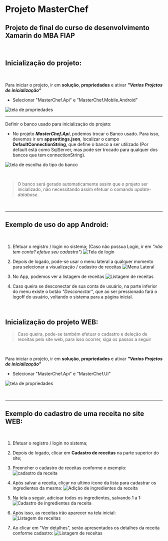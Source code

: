 # Projeto MasterChef

## Projeto de final do curso de desenvolvimento Xamarin do MBA FIAP

&nbsp;
## Inicialização do projeto:

&nbsp;

Para iniciar o projeto, ir em **solução**, **propriedades** e ativar ***"Varios Projetos de inicialização"***

- Selecionar "MasterChef.Api" e "MasterChef.Mobile.Android"

![tela de propriedades](docs/imgs/Mobile/propImg.png "tela de propriedades")

---
Definir o banco usado para inicialização do projeto:

  - No projeto ***MasterChef.Api***, podemos trocar o Banco usado. Para isso, devemos ir em **appsettings.json**, localizar o campo **DefaultConnectionString**, que define o banco a ser utilizado (Por default está como SqlServer, mas pode ser trocado para qualquer dos bancos que tem connectionString).

![tela de escolha do tipo do banco](docs/imgs/appsetings.png "tela de definição do banco")

&nbsp;

> O banco será gerado automaticamente assim que o projeto ser inicializado, não necessitando assim efetuar o comando *update-database*.

&nbsp;

---
## Exemplo de uso do app Android:
&nbsp;

1. Efetuar o registro / login no sistema;
(Caso não possua Login, ir em *"não tem conta? efetue seu cadastro"*)
![Tela de login](docs/imgs/Mobile/Initial-Login.png "cadastro da receita")

2. Depois de logado, pode-se usar o menu lateral a qualquer momento para selecionar a visualização / cadastro de receitas
![Menu Lateral](docs/imgs/Mobile/menu.png "Menu Lateral")

3. No App, podemos ver a listagem de receitas
![Listagem de receitas](docs/imgs/Mobile/lista-receitas.png "Listagem de receitas")

4. Caso queira se desconectar de sua conta de usuário, na parte inferior do menu existe o botão *"Desconectar"*, que ao ser pressionado fará o logoff do usuário, voltando o sistema para a página inicial.



&nbsp;
## Inicialização do projeto WEB:

> Caso queira, pode-se também efetuar o cadastro e deleção de receitas pelo site web, para isso ocorrer, siga os passos a seguir
> 
&nbsp;

Para iniciar o projeto, ir em **solução**, **propriedades** e ativar ***"Varios Projetos de inicialização"***

- Selecionar "MasterChef.Api" e "MasterChef.UI"

![tela de propriedades](docs/imgs/propImg.png "tela de propriedades")

&nbsp;

---
## Exemplo do cadastro de uma receita no site WEB:
&nbsp;

1. Efetuar o registro / login no sistema;

2. Depois de logado, clicar em **Cadastro de receitas** na parte superior do site;

3. Preencher o cadastro de receitas conforme o exemplo:
![cadastro da receita](docs/imgs/cadastro_receita.png "cadastro da receita")

4. Após salvar a receita, clicar no ultimo ícone da lista para cadastrar os ingredientes da mesma:
![Adição de ingredientes da receita](docs/imgs/adicao_de_ingredientes.png "Adição de ingredientes da receita")

5. Na tela a seguir, adicioar todos os ingredientes, salvando 1 a 1:
![Cadastro de ingredientes da receita](docs/imgs/adicao_de_ingredientes-1.png "Cadastro de ingredientes da receita")

6. Após isso, as receitas irão aparecer na tela inicial:
![Listagem de receitas](docs/imgs/tela_receitas.png "Listagem de receitas")

7. Ao clicar em "Ver detalhes", serão apresentados os detalhes da receita conforme cadastro:
![Listagem de receitas](docs/imgs/detalhes_receita.png "Listagem de receitas")
